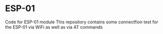 # ESP-01
Code for ESP-01 module
This repository contains some connectfion test for the ESP-01 via WiFi as well as via AT commands
